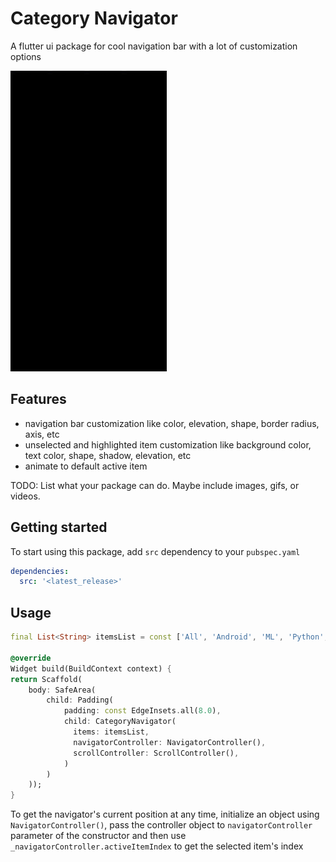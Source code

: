 <!--
This README describes the package. If you publish this package to pub.dev,
this README's contents appear on the landing page for your package.

For information about how to write a good package README, see the guide for
[writing package pages](https://dart.dev/guides/libraries/writing-package-pages).

For general information about developing packages, see the Dart guide for
[creating packages](https://dart.dev/guides/libraries/create-library-packages)
and the Flutter guide for
[developing packages and plugins](https://flutter.dev/developing-packages).
-->

# Category Navigator
A flutter ui package for cool navigation bar with a lot of customization options

<img src="demo.gif" alt="drawing" width="250" height="481"/>

## Features
- navigation bar customization like color, elevation, shape, border radius, axis, etc
- unselected and highlighted item customization like background color, text color, shape, shadow, elevation, etc
- animate to default active item

TODO: List what your package can do. Maybe include images, gifs, or videos.

## Getting started
To start using this package, add `src` dependency to your `pubspec.yaml`
```yaml
dependencies:
  src: '<latest_release>'
```

## Usage


```dart
final List<String> itemsList = const ['All', 'Android', 'ML', 'Python', 'Flutter', 'Text', 'iOS', 'Web', 'Windows'];

@override
Widget build(BuildContext context) {
return Scaffold(
    body: SafeArea(
        child: Padding(
            padding: const EdgeInsets.all(8.0),
            child: CategoryNavigator(
              items: itemsList,
              navigatorController: NavigatorController(),
              scrollController: ScrollController(),
            )
        )
    ));
}
```
To get the navigator's current position at any time, initialize an object using `NavigatorController()`, pass the controller object to `navigatorController` parameter of the constructor and then use `_navigatorController.activeItemIndex` to get the selected item's index
